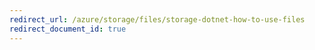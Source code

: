 ```yaml
---
redirect_url: /azure/storage/files/storage-dotnet-how-to-use-files
redirect_document_id: true
---
```

